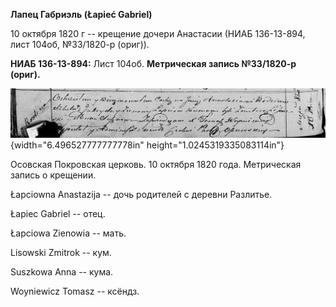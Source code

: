 **Лапец Габриэль (Łapieć Gabriel)**

10 октября 1820 г -- крещение дочери Анастасии (НИАБ 136-13-894, лист
104об, №33/1820-р (ориг)).

**НИАБ 136-13-894:** Лист 104об. **Метрическая запись №33/1820-р
(ориг).**

![](./media/cbed84a8c53e2b21881c31a66119c095322f92f7.png){width="6.496527777777778in"
height="1.0245319335083114in"}

Осовская Покровская церковь. 10 октября 1820 года. Метрическая запись о
крещении.

Łapciowna Anastazija -- дочь родителей с деревни Разлитье.

Łapiec Gabriel -- отец.

Łapciowa Zienowia -- мать.

Lisowski Zmitrok -- кум.

Suszkowa Anna -- кума.

Woyniewicz Tomasz -- ксёндз.
